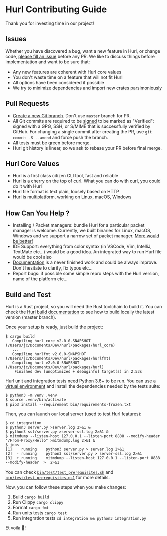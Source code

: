 # Hurl Contributing Guide

Thank you for investing time in our project!

## Issues

Whether you have discovered a bug, want a new feature in Hurl, or change code, [please fill an issue] before any PR.
We like to discuss things before implementation and want to be sure that: 

- Any new features are coherent with Hurl core values
- You don't waste time on a feature that will not fit Hurl
- All options have been considered if possible
- We try to minimize dependencies and import new crates parsimoniously

## Pull Requests

- [Create a new Git branch](https://help.github.com/en/github/collaborating-with-issues-and-pull-requests/creating-and-deleting-branches-within-your-repository). Don't use `master` branch for PR.
- All Git commits are required to be [signed](https://docs.github.com/en/authentication/managing-commit-signature-verification/about-commit-signature-verification) to be marked as "Verified": signed with a GPG, SSH, or S/MIME that is successfully verified by GitHub. For changing a single commit after creating the PR, use `git commit -S --amend` and force push the branch.
- All tests must be green before merge.
- Hurl git history is linear, so we ask to rebase your PR before final merge. 

## Hurl Core Values

- Hurl is a first class citizen CLI tool, fast and reliable
- Hurl is a cherry on the top of curl. What you can do with curl, you could do it with Hurl
- Hurl file format is text plain, loosely based on HTTP
- Hurl is multiplatform, working on Linux, macOS, Windows

## How Can You Help ?

- Installing / Packet managers: bundle Hurl for a particular packet manager is welcome. Currently, we built binaries for
Linux, macOS, Windows and we support a narrow set of packet manager. [More would be better!]
- IDE Support: everything from color syntax (in VSCode, Vim, IntelliJ, TextMate etc...) would be a good idea. An 
integrated way to run Hurl file would be cool also
- [Documentation] is a never finished work and could be always improve. Don't hesitate to clarify, fix typos etc...
- Report bugs: if possible some simple repro steps with the Hurl version, name of the platform etc...

## Build and Test

Hurl is a Rust project, so you will need the Rust toolchain to build it. You can check the [Hurl build documentation] to 
see how to build locally the latest version (master branch).

Once your setup is ready, just build the project:

```shell
$ cargo build
   Compiling hurl_core v2.0.0-SNAPSHOT (/Users/jc/Documents/Dev/hurl/packages/hurl_core)
   ...
   Compiling hurlfmt v2.0.0-SNAPSHOT (/Users/jc/Documents/Dev/hurl/packages/hurlfmt)
   Compiling hurl v2.0.0-SNAPSHOT (/Users/jc/Documents/Dev/hurl/packages/hurl)
    Finished dev [unoptimized + debuginfo] target(s) in 2.53s
```

Hurl unit and integration tests need Python 3.6+ to be run. You can use a [virtual environment] and install the dependencies needed
by the tests suite:

```shell
$ python3 -m venv .venv
$ source .venv/bin/activate
$ pip3 install --requirement bin/requirements-frozen.txt
```

Then, you can launch our local server (used to test Hurl features):

```shell
$ cd integration
$ python3 server.py >server.log 2>&1 &
$ python3 ssl/server.py >server-ssl.log 2>&1 &
$ mitmdump --listen-host 127.0.0.1 --listen-port 8888 --modify-header "/From-Proxy/Hello" >mitmdump.log 2>&1 &
$ jobs
[1]    running    python3 server.py > server.log 2>&1
[2]  - running    python3 ssl/server.py > server-ssl.log 2>&1
[3]  + running    mitmdump --listen-host 127.0.0.1 --listen-port 8888 --modify-header  >  2>&1
```

You can check [`bin/test/test_prerequisites.sh`] and [`bin/test/test_prerequisites.ps1`] for more details.

Now, you can follow these steps when you make changes:

1. Build `cargo build`
2. Run Clippy `cargo clippy`
3. Format `cargo fmt`
4. Run units tests `cargo test`
5. Run integration tests `cd integration && python3 integration.py`

Et voilà 🎉! 


[please fill an issue]: https://github.com/Orange-OpenSource/hurl/issues
[More would be better!]: https://hurl.dev/docs/installation.html
[Documentation]: https://github.com/BurntSushi/ripgrep#installation
[Hurl build documentation]: https://hurl.dev/docs/installation.html#building-from-sources
[`bin/test/test_prerequisites.sh`]: /bin/test/test_prerequisites.sh
[`bin/test/test_prerequisites.ps1`]: /bin/test/test_prerequisites.ps1
[virtual environment]: https://docs.python.org/3/tutorial/venv.html